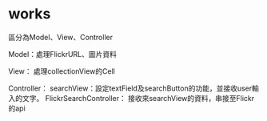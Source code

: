 # works
區分為Model、View、Controller

Model：處理FlickrURL、圖片資料


View： 處理collectionView的Cell


Controller：   searchView：設定textField及searchButton的功能，並接收user輸入的文字。
              FlickrSearchController： 接收來searchView的資料，串接至Flickr的api
